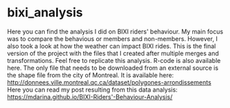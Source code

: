 # bixi_analysis
Here you can find the analysis I did on BIXI riders' behaviour. My main focus was to compare the behavious or members and non-members. However, I also took a look at how the weather can impact BIXI rides. This is the final version of the project with the files that I created after multiple merges and transformations. Feel free to replicate this analysis. R-code is also available here. The only file that needs to be downloaded from an external source is the shape file from the city of Montreal. It is available here: http://donnees.ville.montreal.qc.ca/dataset/polygones-arrondissements
Here you can read my post resulting from this data analysis: https://mdarina.github.io/BIXI-Riders'-Behaviour-Analysis/
